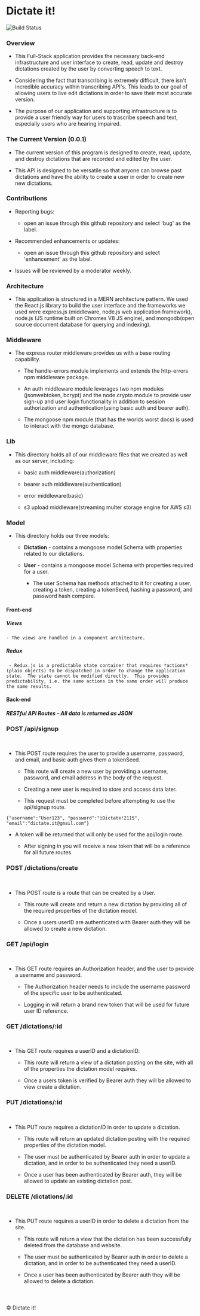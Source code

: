 # Dictate it!

![Build Status](https://travis-ci.org/SpenGietz/dictate-it.svg?branch=master)

### Overview

* This Full-Stack application provides the necessary back-end infrastructure and user interface to create, read, update and destroy dictations created by the user by converting speech to text.

* Considering the fact that transcribing is extremely difficult, there isn't incredible accuracy within transcribing API's. This leads to our goal of allowing users to live edit dictations in order to save their most accurate version.

* The purpose of our application and supporting infrastructure is to provide a user friendly way for users to trascribe speech and text, especially users who are hearing impaired.

### The Current Version (0.0.1)

* The current version of this program is designed to create, read, update, and destroy dictations that are recorded and edited by the user.

* This API is designed to be versatile so that anyone can browse past dictations and have the ability to create a user in order to create new new dictations.

### Contributions

* Reporting bugs:
  * open an issue through this github repository and select 'bug' as the label.


* Recommended enhancements or updates:
  * open an issue through this github repository and select 'enhancement' as the label.


* Issues will be reviewed by a moderator weekly.

### Architecture

* This application is structured in a MERN architecture pattern. We used the React.js library to build the user interface and the frameworks we used were express.js (middleware, node.js web application framework), node.js (JS runtime built on Chromes V8 JS engine), and mongodb(open source document database for querying and indexing).

### Middleware

* The express router middleware provides us with a base routing capability.

  * The handle-errors module implements and extends the http-errors npm middleware package.

  * An auth middleware module leverages two npm modules (jsonwebtoken, bcrypt) and the node.crypto module to provide user sign-up and user login functionality in addition to session authorization and authentication(using basic auth and bearer auth).

  * The mongoose npm module (that has the worlds worst docs) is used to interact with the mongo database.

### Lib

* This directory holds all of our middleware files that we created as well as our server, including:

  * basic auth middleware(authorization)

  * bearer auth middleware(authentication)

  * error middleware(basic)

  * s3 upload middleware(streaming multer storage engine for AWS s3)

### Model

* This directory holds our three models:

  * **Dictation** - contains a mongoose model Schema with properties related to our dictations.

  * **User** - contains a mongoose model Schema with properties required for a user.

    * The user Schema has methods attached to it for creating a user, creating a token, creating a tokenSeed, hashing a password, and password hash compare.


#### Front-end

##### Views
    - The views are handled in a component architecture.

##### Redux
     - Redux.js is a predictable state container that requires *actions* (plain objects) to be dispatched in order to change the application state.  The state cannot be modified directly.  This provides predictability, i.e. the same actions in the same order will produce the same results.



#### Back-end

##### RESTful API Routes – All data is returned as JSON


### POST /api/signup
&nbsp;

* This POST route requires the user to provide a username, password, and email, and basic auth gives them a tokenSeed.

  * This route will create a new user by providing a username, password, and email address in the body of the request.

  * Creating a new user is required to store and access data later.
  * This request must be completed before attempting to use the api/signup route.

`{"username":"User123", "password":"iDictate!2115", "email":"dictate.it@gmail.com"}`

* A token will be returned that will only be used for the api/login route.

  * After signing in you will receive a new token that will be a reference for all future routes.

### POST /dictations/create
&nbsp;

* This POST route is a route that can be created by a User.

  * This route will create and return a new dictation by providing all of the required properties of the dictation model.

  * Once a users userID are authenticated with Bearer auth they will be allowed to create a new dictation.

### GET /api/login
&nbsp;

* This GET route requires an Authorization header, and the user to provide a username and password.

  * The Authorization header needs to include the username:password of the specific user to be authenticated.

  * Logging in will return a brand new token that will be used for future user ID reference.

### GET /dictations/:id
&nbsp;

* This GET route requires a userID and a dictationID.

  * This route will return a view of a dictation posting on the site, with all of the properties the dictation model requires.

  * Once a users token is verified by Bearer auth they will be allowed to view create a dictation.

### PUT /dictations/:id
&nbsp;

* This PUT route requires a dictationID in order to update a dictation.

  * This route will return an updated dictation posting with the required properties of the dictation model.

  * The user must be authenticated by Bearer auth in order to update a dictation, and in order to be authenticated they need a userID.

  * Once a user has been authenticated by Bearer auth, they will be allowed to update an existing dictation post.


### DELETE /dictations/:id
&nbsp;

* This PUT route requires a userID in order to delete a dictation from the site.

  * This route will return a view that the dictation has been successfully deleted from the database and website.

  * The user must be authenticated by Bearer auth in order to delete a dictation, and in order to be authenticated they need a userID.

  * Once a user has been authenticated by Bearer auth they will be allowed to delete a dictation.

###
&nbsp;


&copy; Dictate it!  
